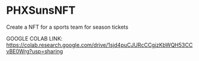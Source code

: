 # PHXSunsNFT
Create a NFT for a sports team for season tickets


GOOGLE COLAB LINK: https://colab.research.google.com/drive/1sjd4puCJURcCCgjzKbWQH53CCvBE0Wrg?usp=sharing
